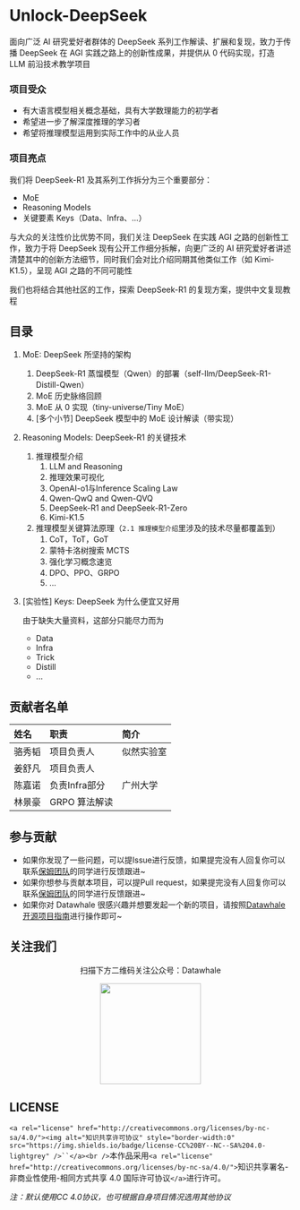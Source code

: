 # Unlock-DeepSeek

面向广泛 AI 研究爱好者群体的 DeepSeek 系列工作解读、扩展和复现，致力于传播 DeepSeek 在 AGI 实践之路上的创新性成果，并提供从 0 代码实现，打造 LLM 前沿技术教学项目

### 项目受众

- 有大语言模型相关概念基础，具有大学数理能力的初学者
- 希望进一步了解深度推理的学习者
- 希望将推理模型运用到实际工作中的从业人员

### 项目亮点

我们将 DeepSeek-R1 及其系列工作拆分为三个重要部分：

- MoE
- Reasoning Models
- 关键要素 Keys（Data、Infra、...）

与大众的关注性价比优势不同，我们关注 DeepSeek 在实践 AGI 之路的创新性工作，致力于将 DeepSeek 现有公开工作细分拆解，向更广泛的 AI 研究爱好者讲述清楚其中的创新方法细节，同时我们会对比介绍同期其他类似工作（如 Kimi-K1.5），呈现 AGI 之路的不同可能性

我们也将结合其他社区的工作，探索 DeepSeek-R1 的复现方案，提供中文复现教程

## 目录

1. MoE: DeepSeek 所坚持的架构

   1. DeepSeek-R1 蒸馏模型（Qwen）的部署（self-llm/DeepSeek-R1-Distill-Qwen）
   2. MoE 历史脉络回顾
   3. MoE 从 0 实现（tiny-universe/Tiny MoE）
   4. [多个小节] DeepSeek 模型中的 MoE 设计解读（带实现）
2. Reasoning Models: DeepSeek-R1 的关键技术

   1. 推理模型介绍
      1. LLM and Reasoning
      2. 推理效果可视化
      3. OpenAI-o1与Inference Scaling Law
      4. Qwen-QwQ and Qwen-QVQ
      5. DeepSeek-R1 and DeepSeek-R1-Zero
      6. Kimi-K1.5
   2. 推理模型关键算法原理（`2.1 推理模型介绍`里涉及的技术尽量都覆盖到）
      1. CoT，ToT，GoT
      2. 蒙特卡洛树搜索 MCTS
      3. 强化学习概念速览
      4. DPO、PPO、GRPO
      5. ...
3. [实验性] Keys: DeepSeek 为什么便宜又好用

   由于缺失大量资料，这部分只能尽力而为

   - Data
   - Infra
   - Trick
   - Distill
   - ...

## 贡献者名单

| 姓名   | 职责          | 简介       |
| :----- | :------------ | :--------- |
| 骆秀韬 | 项目负责人    | 似然实验室 |
| 姜舒凡 | 项目负责人    |            |
| 陈嘉诺 | 负责Infra部分 |  广州大学   |
| 林景豪 | GRPO 算法解读 |            |

## 参与贡献

- 如果你发现了一些问题，可以提Issue进行反馈，如果提完没有人回复你可以联系[保姆团队](https://github.com/datawhalechina/DOPMC/blob/main/OP.md)的同学进行反馈跟进~
- 如果你想参与贡献本项目，可以提Pull request，如果提完没有人回复你可以联系[保姆团队](https://github.com/datawhalechina/DOPMC/blob/main/OP.md)的同学进行反馈跟进~
- 如果你对 Datawhale 很感兴趣并想要发起一个新的项目，请按照[Datawhale开源项目指南](https://github.com/datawhalechina/DOPMC/blob/main/GUIDE.md)进行操作即可~

## 关注我们

<div align=center>
<p>扫描下方二维码关注公众号：Datawhale</p>
<img src="https://raw.githubusercontent.com/datawhalechina/pumpkin-book/master/res/qrcode.jpeg" width = "180" height = "180">
</div>

## LICENSE

`<a rel="license" href="http://creativecommons.org/licenses/by-nc-sa/4.0/"><img alt="知识共享许可协议" style="border-width:0" src="https://img.shields.io/badge/license-CC%20BY--NC--SA%204.0-lightgrey" />``</a><br />`本作品采用`<a rel="license" href="http://creativecommons.org/licenses/by-nc-sa/4.0/">`知识共享署名-非商业性使用-相同方式共享 4.0 国际许可协议`</a>`进行许可。

*注：默认使用CC 4.0协议，也可根据自身项目情况选用其他协议*
